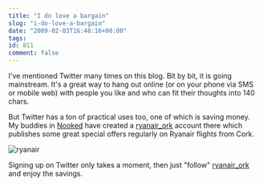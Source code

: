 ```yaml
---
title: "I do love a bargain"
slug: "i-do-love-a-bargain"
date: "2009-02-03T16:48:16+00:00"
tags:
id: 811
comment: false
---
```


I've mentioned Twitter many times on this blog. Bit by bit, it is going mainstream. It's a great way to hang out online (or on your phone via SMS or mobile web) with people you like and who can fit their thoughts into 140 chars.

But Twitter has a ton of practical uses too, one of which is saving money. My buddies in [Nooked](http://www.nooked.com/) have created a [ryanair_ork](http://twitter.com/ryanair_ork) account there which publishes some great special offers regularly on Ryanair flights from Cork.

![ryanair](https://d1tidq54inel9p.cloudfront.net/wp-content/uploads/2009/02/ryanair-300x148.jpg "ryanair")

Signing up on Twitter only takes a moment, then just "follow" [ryanair_ork](http://twitter.com/ryanair_ork) and enjoy the savings.
